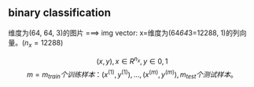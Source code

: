 ## binary classification

维度为(64, 64, 3)的图片 ===> img vector: x=维度为(64*64*3=12288, 1)的列向量。($n_x=12288$)

$$ (x,y), x \in R^{n_x}, y \in {0,1}$$
$$ m=m_{train}个训练样本：{(x^{(1)}, y^{(1)}), ..., (x^{(m)}, y^{(m)})}, m_{test}个测试样本。$$


